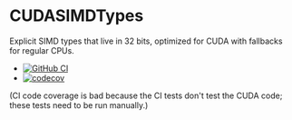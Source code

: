 # CUDASIMDTypes

Explicit SIMD types that live in 32 bits, optimized for CUDA with
fallbacks for regular CPUs.

* [![GitHub
  CI](https://github.com/eschnett/CUDASIMDTypes.jl/workflows/CI/badge.svg)](https://github.com/eschnett/CUDASIMDTypes.jl/actions)
* [![codecov](https://codecov.io/gh/eschnett/CUDASIMDTypes.jl/branch/main/graph/badge.svg?token=75FT03ULHD)](https://codecov.io/gh/eschnett/CUDASIMDTypes.jl)

(CI code coverage is bad because the CI tests don't test the CUDA
code; these tests need to be run manually.)
